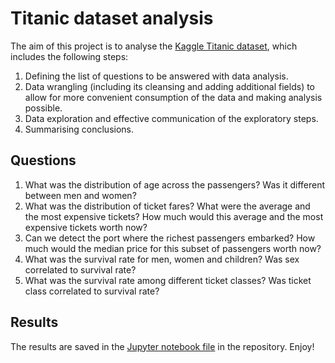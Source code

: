 # Titanic dataset analysis 

The aim of this project is to analyse the [Kaggle Titanic dataset](https://www.kaggle.com/c/titanic/data), which includes the following steps: 

1. Defining the list of questions to be answered with data analysis.
2. Data wrangling (including its cleansing and adding additional fields) to allow for more convenient consumption of the data and making analysis possible.
3. Data exploration and effective communication of the exploratory steps.
4. Summarising conclusions.

## Questions
1. What was the distribution of age across the passengers? Was it different between men and women?
2. What was the distribution of ticket fares? What were the average and the most expensive tickets? How much would this average and the most expensive tickets worth now?
3. Can we detect the port where the richest passengers embarked? How much would the median price for this subset of passengers worth now?
4. What was the survival rate for men, women and children? Was sex correlated to survival rate?
5. What was the survival rate among different ticket classes? Was ticket class correlated to survival rate?

## Results
The results are saved in the [Jupyter notebook file](Titanic%20Dataset.ipynb) in the repository. Enjoy!
